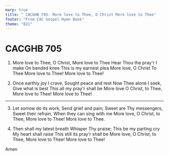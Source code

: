 ```yaml
---
marp: true
title: " CACGHB 705- More love to Thee, O Christ More love to Thee"
footer: "From CAC Gospel Hymn Book"
theme: "821"
---
```


<style>
    :root {
        font-size: 1.8em;
    }

    section {
        display: flex;
        flex-direction: column;
        justify-content: space-evenly;
    }

	section ol{
        display: grid;
        grid-template-columns: auto auto;
        gap: 45px;
    }
</style>

# CACGHB 705

1. More love to Thee, O Christ,
	More love to Thee
	Hear Thou the pray'r I make
	On bended knee
	This is my earnest plea
	More love, O Christ To Thee
	More love to Thee!
	More love to Thee!


2. Once earthly joy I crave,
	Sought peace and rest
	Now Thee alone I seek,
	Give what is best
	This all my pray'r shall be
	More love O Christ, to Thee,
	More love to Thee!
	More love to Thee!

---

3. Let sorrow do its work,
	Send grief and pain;
	Sweet are Thy messengers,
	Sweet their refrain,
	When they can sing with me
	More love, O Christ, to Thee,
	More love to Thee!
	More love to Thee.

4. Then shall my latest breath
	Whisper Thy praise;
	This be my parting cry
	My heart shall raise
	This still its pray'r shall be
	More love, O Christ, to Thee,
	More love to Thee!
	More love to Thee!

Amen
